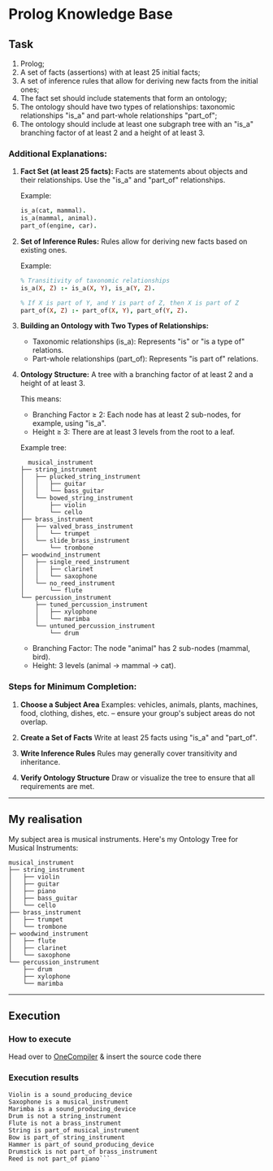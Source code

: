 # Prolog Knowledge Base
## Task
1. Prolog;
2. A set of facts (assertions) with at least 25 initial facts;
3. A set of inference rules that allow for deriving new facts from the initial ones;
4. The fact set should include statements that form an ontology;
5. The ontology should have two types of relationships: taxonomic relationships "is_a" and part-whole relationships "part_of";
6. The ontology should include at least one subgraph tree with an "is_a" branching factor of at least 2 and a height of at least 3.

### Additional Explanations:

1. **Fact Set (at least 25 facts):**
   Facts are statements about objects and their relationships.
   Use the "is_a" and "part_of" relationships.

   Example:
   ```prolog
   is_a(cat, mammal).
   is_a(mammal, animal).
   part_of(engine, car).
   ```

2. **Set of Inference Rules:**
   Rules allow for deriving new facts based on existing ones.

   Example:
   ```prolog
   % Transitivity of taxonomic relationships
   is_a(X, Z) :- is_a(X, Y), is_a(Y, Z).

   % If X is part of Y, and Y is part of Z, then X is part of Z
   part_of(X, Z) :- part_of(X, Y), part_of(Y, Z).
   ```

3. **Building an Ontology with Two Types of Relationships:**
   - Taxonomic relationships (is_a): Represents "is" or "is a type of" relations.
   - Part-whole relationships (part_of): Represents "is part of" relations.

4. **Ontology Structure:**
   A tree with a branching factor of at least 2 and a height of at least 3.

   This means:
   - Branching Factor ≥ 2: Each node has at least 2 sub-nodes, for example, using "is_a".
   - Height ≥ 3: There are at least 3 levels from the root to a leaf.

   Example tree:
   ```
     musical_instrument
   ├── string_instrument
   │   ├── plucked_string_instrument
   │   │   ├── guitar
   │   │   └── bass_guitar
   │   └── bowed_string_instrument
   │       ├── violin
   │       └── cello
   ├── brass_instrument
   │   ├── valved_brass_instrument
   │   │   └── trumpet
   │   └── slide_brass_instrument
   │       └── trombone
   ├─ woodwind_instrument
   │   ├── single_reed_instrument
   │   │   ├── clarinet
   │   │   └── saxophone
   │   └── no_reed_instrument
   │       └── flute
   └── percussion_instrument
       ├── tuned_percussion_instrument
       │   ├── xylophone
       │   └── marimba
       └── untuned_percussion_instrument
           └── drum

   ```
   - Branching Factor: The node "animal" has 2 sub-nodes (mammal, bird).
   - Height: 3 levels (animal → mammal → cat).

### Steps for Minimum Completion:
1. **Choose a Subject Area**
   Examples: vehicles, animals, plants, machines, food, clothing, dishes, etc. – ensure your group's subject areas do not overlap.

2. **Create a Set of Facts**
   Write at least 25 facts using "is_a" and "part_of".

3. **Write Inference Rules**
   Rules may generally cover transitivity and inheritance.

4. **Verify Ontology Structure**
   Draw or visualize the tree to ensure that all requirements are met.


---
## My realisation
My subject area is musical instruments. Here's my Ontology Tree for Musical Instruments:

```
musical_instrument
├── string_instrument
│   ├── violin
│   ├── guitar
│   ├── piano
│   ├── bass_guitar
│   └── cello
├── brass_instrument
│   ├── trumpet
│   └── trombone
├─ woodwind_instrument
│   ├── flute
│   ├── clarinet
│   └── saxophone
└── percussion_instrument
    ├── drum
    ├── xylophone
    └── marimba
```
---
## Execution
### How to execute
Head over to [OneCompiler](https://onecompiler.com/prolog) & insert the source code there

### Execution results
````Guitar is a musical_instrument
Violin is a sound_producing_device
Saxophone is a musical_instrument
Marimba is a sound_producing_device
Drum is not a string_instrument
Flute is not a brass_instrument
String is part_of musical_instrument
Bow is part_of string_instrument
Hammer is part_of sound_producing_device
Drumstick is not part_of brass_instrument
Reed is not part_of piano```